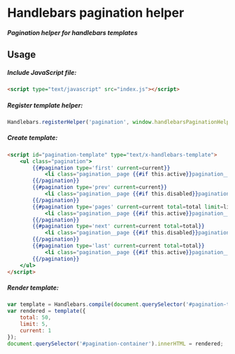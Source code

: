 # Handlebars pagination helper
##### Pagination helper for handlebars templates

## Usage
##### Include JavaScript file:
```html
<script type="text/javascript" src="index.js"></script>
```

##### Register template helper:
```javascript
Handlebars.registerHelper('pagination', window.handlebarsPaginationHelper);
```

##### Create template:
```html
<script id="pagination-template" type="text/x-handlebars-template">
	<ul class="pagination">
		{{#pagination type='first' current=current}}
			<li class="pagination__page {{#if this.active}}pagination__page--active{{/if}}" data-page="{{this.page}}">First</li>
		{{/pagination}}
		{{#pagination type='prev' current=current}}
			<li class="pagination__page {{#if this.disabled}}pagination__page--disabled{{/if}}" data-page="{{this.page}}">Prev</li>
		{{/pagination}}
		{{#pagination type='pages' current=current total=total limit=limit}}
			<li class="pagination__page {{#if this.active}}pagination__page--active{{/if}}" data-page="{{this.page}}">{{this.page}}</li>
		{{/pagination}}
		{{#pagination type='next' current=current total=total}}
			<li class="pagination__page {{#if this.disabled}}pagination__page--disabled{{/if}}" data-page="{{this.page}}">Next</li>
		{{/pagination}}
		{{#pagination type='last' current=current total=total}}
			<li class="pagination__page {{#if this.active}}pagination__page--active{{/if}}" data-page="{{this.page}}">Last</li>
		{{/pagination}}
	</ul>
</script>
```

##### Render template:
```javascript
var template = Handlebars.compile(document.querySelector('#pagination-template').innerHTML);
var rendered = template({
	total: 50,
	limit: 5,
	current: 1
});
document.querySelector('#pagination-container').innerHTML = rendered;
```
